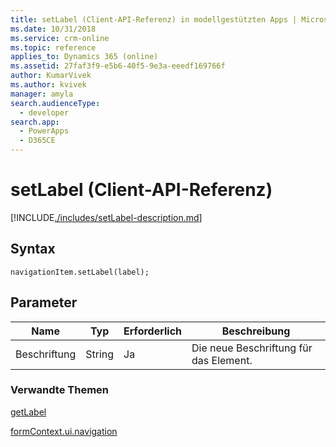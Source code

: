```yaml
---
title: setLabel (Client-API-Referenz) in modellgestützten Apps | MicrosoftDocs
ms.date: 10/31/2018
ms.service: crm-online
ms.topic: reference
applies_to: Dynamics 365 (online)
ms.assetid: 27faf3f9-e5b6-40f5-9e3a-eeedf169766f
author: KumarVivek
ms.author: kvivek
manager: amyla
search.audienceType:
  - developer
search.app:
  - PowerApps
  - D365CE
---
```

# <a name="setlabel-client-api-reference"></a>setLabel (Client-API-Referenz)



[!INCLUDE[./includes/setLabel-description.md](./includes/setLabel-description.md)]

## <a name="syntax"></a>Syntax

`navigationItem.setLabel(label);`

## <a name="parameter"></a>Parameter

|Name|Typ|Erforderlich|Beschreibung|
|--|--|--|--|
|Beschriftung|String|Ja|Die neue Beschriftung für das Element.|

### <a name="related-topics"></a>Verwandte Themen

[getLabel](getLabel.md)

[formContext.ui.navigation](../formContext-ui-navigation.md)



